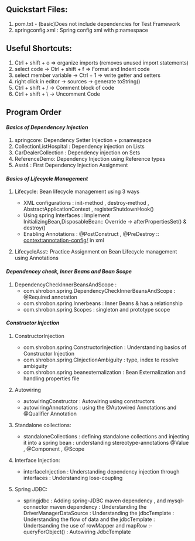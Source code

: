 ## Quickstart Files:
1. pom.txt - (basic)Does not include dependencies for Test Framework
2. springconfig.xml : Spring config xml with p:namespace

## Useful Shortcuts:
1. Ctrl + shift + o => organize imports (removes unused import statements)
2. select code -> Ctrl + shift + f  => Format and Indent code
3. select member variable -> Ctrl + 1 => write getter and setters
4. right click in editor -> sources -> generate toString()
5. Ctrl + shift + / -> Comment block of code
6. Ctrl + shift + \ -> Uncomment Code 


## Program Order

#### *Basics of Dependencey Injection*
1. springcore: Dependency Setter Injection + p:namespace
2. CollectionListHospital : Dependency injection on Lists
3. CarDealerCollection : Dependency injection on Sets
4. ReferenceDemo: Dependency Injection using Reference types
5. Asst4 : First Dependency Injection Assignment

#### *Basics of Lifecycle Management*
1. Lifecycle:  Bean lifecycle management using 3 ways
	- XML configurations : init-method , destroy-method , AbstractApplicationContext , registerShutdownHook()
	- Using spring Interfaces : Implement InitializingBean,DisposableBean:: Override -> afterPropertiesSet() & destroy()
	- Enabling Annotations : @PostConstruct , @PreDestroy :: <context:annotation-config/> in xml  

2. LifecycleAsst: Practice Assignment on Bean Lifecycle management using Annotations 

#### *Dependencey check, Inner Beans and Bean Scope*
1. DependencyCheckInnerBeansAndScope : 
	- com.shrobon.spring.DependencyCheckInnerBeansAndScope : @Required annotation 
	- com.shrobon.spring.Innerbeans : Inner Beans & has a relationship
	- com.shrobon.spring.Scopes : singleton and prototype scope

#### *Constructor Injection*
1. ConstructorInjection
	- com.shrobon.spring.ConstructorInjection : Understanding basics of Constructor Injection
	- com.shrobon.spring.CInjectionAmbiguity : type, index to resolve ambiguity
	- com.shrobon.spring.beanexternalization : Bean Externalization and handling properties file

2. Autowiring
	-  autowiringConstructor : Autowiring using constructors
	-  autowiringAnnotations : using the @Autowired Annotations and @Qualifier Annotation
	
3. Standalone collections:
	- standaloneCollections : defining standalone collections and injecting it into a spring bean 
							: understanding stereotype-annotations @Value , @Component , @Scope

4. Interface Injection:
	- interfaceInjection : Understanding dependency injection through interfaces
						 : Understanding lose-coupling

5. Spring JDBC:
	- springjdbc		 : Adding spring-JDBC maven dependency , and mysql-connector maven dependency 
						 : Understanding the DriverManagerDataSource
						 : Understanding the jdbcTemplate
						 : Understanding the flow of data and the jdbcTemplate
						 : Undertsanding the use of rowMapper and mapRow :- queryForObject()
						 : Autowiring JdbcTemplate
						 